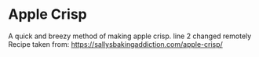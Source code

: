# Apple Crisp
A quick and breezy method of making apple crisp. line 2 changed remotely
Recipe taken from: https://sallysbakingaddiction.com/apple-crisp/

